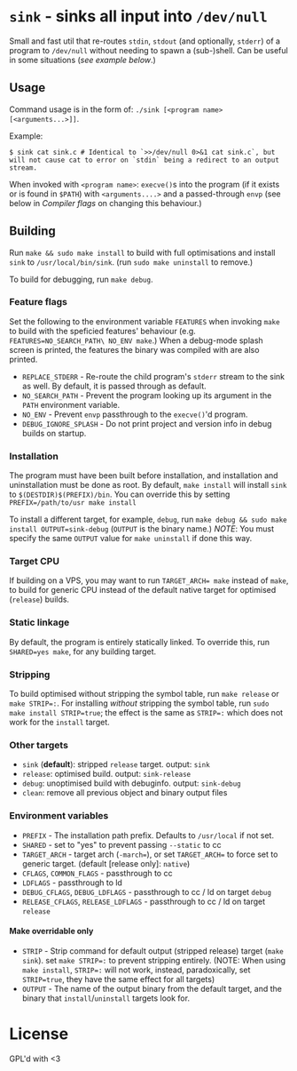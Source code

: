 # `sink` - sinks all input into `/dev/null`

Small and fast util that re-routes `stdin`, `stdout` (and optionally, `stderr`) of a program to `/dev/null` without needing to spawn a (sub-)shell. 
Can be useful in some situations (*see example below*.)

## Usage
Command usage is in the form of: `./sink [<program name> [<arguments...>]]`.

Example:
```shell
$ sink cat sink.c # Identical to `>>/dev/null 0>&1 cat sink.c`, but will not cause cat to error on `stdin` being a redirect to an output stream.
```

When invoked with `<program name>`: `execve()`s into the program (if it exists or is found in `$PATH`) with `<arguments....>` and a passed-through `envp` (see below in *Compiler flags* on changing this behaviour.)

## Building

Run `make && sudo make install` to build with full optimisations and install `sink` to `/usr/local/bin/sink`. (run `sudo make uninstall` to remove.)

To build for debugging, run `make debug`. 

### Feature flags

Set the following to the environment variable `FEATURES` when invoking `make` to build with the speficied features' behaviour (e.g. `FEATURES=NO_SEARCH_PATH\ NO_ENV make`.)
When a debug-mode splash screen is printed, the features the binary was compiled with are also printed.

* `REPLACE_STDERR` - Re-route the child program's `stderr` stream to the sink as well. By default, it is passed through as default.
* `NO_SEARCH_PATH` - Prevent the program looking up its argument in the `PATH` environment variable.
* `NO_ENV` - Prevent `envp` passthrough to the `execve()`'d program.
* `DEBUG_IGNORE_SPLASH` - Do not print project and version info in debug builds on startup.

### Installation
The program must have been built before installation, and installation and uninstallation must be done as root.
By default, `make install` will install `sink` to `$(DESTDIR)$(PREFIX)/bin`. You can override this by setting `PREFIX=/path/to/usr make install`

To install a different target, for example, `debug`, run `make debug && sudo make install OUTPUT=sink-debug` (`OUTPUT` is the binary name.)
*NOTE*: You must specify the same `OUTPUT` value for `make uninstall` if done this way.

### Target CPU
If building on a VPS, you may want to run `TARGET_ARCH= make` instead of `make`, to build for generic CPU instead of the default native target for optimised (`release`) builds.

### Static linkage
By default, the program is entirely statically linked. To override this, run `SHARED=yes make`, for any building target.

### Stripping
To build optimised without stripping the symbol table, run `make release` or `make STRIP=:`.
For installing *without* stripping the symbol table, run `sudo make install STRIP=true`; the effect is the same as `STRIP=:` which does not work for the `install` target.

### Other targets
* `sink` (**default**): stripped `release` target. output: `sink`
* `release`: optimised build. output: `sink-release`
* `debug`: unoptimised build with debuginfo. output: `sink-debug`
* `clean`: remove all previous object and binary output files

### Environment variables
* `PREFIX` - The installation path prefix. Defaults to `/usr/local` if not set.
* `SHARED` - set to "yes" to prevent passing `--static` to cc
* `TARGET_ARCH` - target arch (`-march=`), or set `TARGET_ARCH=` to force set to generic target. (default [release only]: `native`)
* `CFLAGS`, `COMMON_FLAGS` - passthrough to cc
* `LDFLAGS` - passthrough to ld
* `DEBUG_CFLAGS`, `DEBUG_LDFLAGS` - passthrough to cc / ld on target `debug`
* `RELEASE_CFLAGS`, `RELEASE_LDFLAGS` - passthrough to cc / ld on target `release`

#### Make overridable only
* `STRIP` - Strip command for default output (stripped release) target (`make sink`). set `make STRIP=:` to prevent stripping entirely. (NOTE: When using `make install`, `STRIP=:` will not work, instead, paradoxically, set `STRIP=true`, they have the same effect for all targets)
* `OUTPUT` - The name of the output binary from the default target, and the binary that `install`/`uninstall` targets look for.

# License
GPL'd with <3
